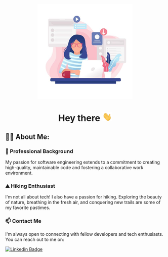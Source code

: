 <div id="header" align="center">
  <img src="https://github.com/irimialarisa22/irimialarisa22/blob/main/cover.png" width="300"/>
  <h1>
  Hey there
  <img src="https://github.com/irimialarisa22/irimialarisa22/blob/main/hey_there.gif" width="30px"/>
</h1>
</div>

## :woman_technologist: About Me:

### :telescope: Professional Background
My passion for software engineering extends to a commitment to creating high-quality, maintainable code and fostering a collaborative work environment.

### :mountain: Hiking Enthusiast
I'm not all about tech! I also have a passion for hiking. Exploring the beauty of nature, breathing in the fresh air, and conquering new trails are some of my favorite pastimes.

### :mailbox: Contact Me
I'm always open to connecting with fellow developers and tech enthusiasts. You can reach out to me on:

[![Linkedin Badge](https://img.shields.io/badge/LinkedIn-blue?style=for-the-badge&logo=linkedin&logoColor=white)](https://www.linkedin.com/in/elena-larisa-irimia-470345206/)
